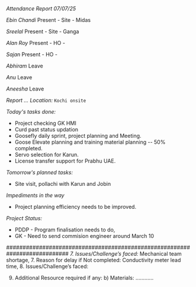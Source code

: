 *Attendance Report 07/07/25*

*Ebin Chandi*
Present - Site - Midas

*Sreelal*
Present - Site - Ganga

*Alan Roy*
Present - HO - 

*Sajan*
Present - HO - 

*Abhiram*
Leave

*Anu*
Leave

*Aneesha*
Leave










*Report ...*
*Location:* `Kochi onsite`

*Today's tasks done:*
* Project checking GK HMI
* Curd past status updation
* Goosefly daily sprint, project planning and Meeting.
* Goose Elevate planning and training material planning -- 50% completed.
* Servo selection for Karun.
* License transfer support for Prabhu UAE.

*Tomorrow's planned tasks:* 
* Site visit, pollachi with Karun and Jobin

*Impediments in the way*
* Project planning efficiency needs to be improved.

*Project Status:*
* PDDP - Program finalisation needs to do,
* GK - Need to send commision engineer around March 10




###########################################################################
*7. Issues/Challenge’s faced:* Mechanical team shortage,
7. Reason for delay if Not completed: Conductivity meter lead time, 
8. Issues/Challenge’s faced: 

9. Additional Resource required if any:
 b) Materials: ............
